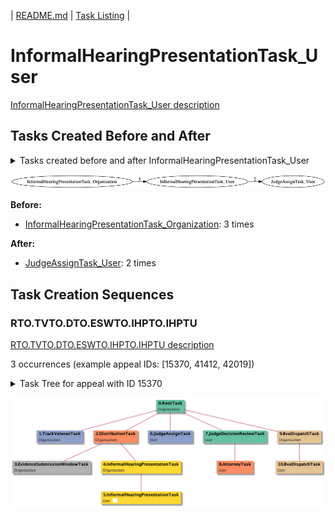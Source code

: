 | [README.md](/README.md) | [Task Listing](tasklist.md) |

# InformalHearingPresentationTask_User

[InformalHearingPresentationTask_User description](../descr/InformalHearingPresentationTask_User.md)

## Tasks Created Before and After

<details><summary>Tasks created before and after InformalHearingPresentationTask_User</summary>

```
digraph G {
rankdir="LR";
"InformalHearingPresentationTask_User" -> "JudgeAssignTask_User" [label=2]
"InformalHearingPresentationTask_Organization" -> "InformalHearingPresentationTask_User" [label=3]
}
```
</details>

![InformalHearingPresentationTask_User](dot/InformalHearingPresentationTask_User.dot.png)

**Before:**

   * [InformalHearingPresentationTask_Organization](InformalHearingPresentationTask_Organization.md): 3 times

**After:**

   * [JudgeAssignTask_User](JudgeAssignTask_User.md): 2 times

## Task Creation Sequences

### RTO.TVTO.DTO.ESWTO.IHPTO.IHPTU

[RTO.TVTO.DTO.ESWTO.IHPTO.IHPTU description](../descr/RTO.TVTO.DTO.ESWTO.IHPTO.IHPTU.md)

3 occurrences (example appeal IDs: [15370, 41412, 42019])

<details><summary>Task Tree for appeal with ID 15370</summary>

```
@startuml
skinparam {
  ObjectBorderColor #555
  ObjectBorderThickness 0
  ObjectFontStyle bold
  ObjectFontSize 14
  ObjectAttributeFontColor #333
  ObjectAttributeFontSize 12
}
  object 0.RootTask #66c2a5 {
Organization
}
  object 1.TrackVeteranTask #8da0cb {
Organization
}
  object 2.DistributionTask #fc8d62 {
Organization
}
  object 3.EvidenceSubmissionWindowTask #b3b3b3 {
Organization
}
  object 4.InformalHearingPresentationTask #ffd92f {
Organization
}
  object 5.InformalHearingPresentationTask #ffd92f {
User  <back:white>    </back>
}
  object 6.JudgeAssignTask #8da0cb {
User
}
  object 7.JudgeDecisionReviewTask #66c2a5 {
User
}
  object 8.AttorneyTask #fc8d62 {
User
}
  object 9.BvaDispatchTask #e5c494 {
Organization
}
  object 10.BvaDispatchTask #e5c494 {
User
}
0.RootTask -- 1.TrackVeteranTask
0.RootTask -- 2.DistributionTask
2.DistributionTask -- 3.EvidenceSubmissionWindowTask
2.DistributionTask -- 4.InformalHearingPresentationTask
4.InformalHearingPresentationTask -- 5.InformalHearingPresentationTask
0.RootTask -- 6.JudgeAssignTask
0.RootTask -- 7.JudgeDecisionReviewTask
7.JudgeDecisionReviewTask -- 8.AttorneyTask
0.RootTask -- 9.BvaDispatchTask
9.BvaDispatchTask -- 10.BvaDispatchTask
@enduml
```
</details>

![RTO.TVTO.DTO.ESWTO.IHPTO.IHPTU-15370](uml/RTO.TVTO.DTO.ESWTO.IHPTO.IHPTU-15370.png)

